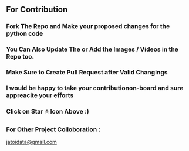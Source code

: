 ## For Contribution

### Fork The Repo and Make your proposed changes for the python code
### You Can Also Update The or Add the Images / Videos in the Repo too.
### Make Sure to Create Pull Request after Valid Changings

### I would be happy to take your contributionon-board and sure appreacite your efforts

### Click on Star :star: Icon Above :)

### For Other Project Colloboration :
jatoidata@gmail.com
